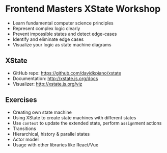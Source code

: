# Frontend Masters XState Workshop

- Learn fundamental computer science principles
- Represent complex logic clearly
- Prevent impossible states and detect edge-cases
- Identify and eliminate edge cases
- Visualize your logic as state machine diagrams

## XState

- GitHub repo: https://github.com/davidkpiano/xstate
- Documentation: http://xstate.js.org/docs
- Visualizer: http://xstate.js.org/viz

## Exercises

- Creating own state machine
- Using XState to create state machines with different states
- Use `context` to update the extended state, perform `assign`ment actions
- Transitions
- Hierarchical, history & parallel states
- Actor model
- Usage with other libraries like React/Vue
